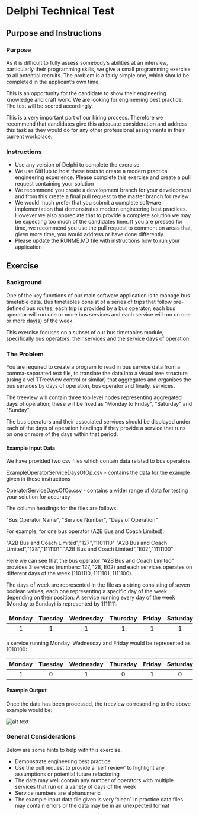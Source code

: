 # Delphi Technical Test

## Purpose and Instructions

### Purpose

As it is difficult to fully assess somebody’s abilities at an interview, particularly their programming skills, we give a small programming exercise to all potential recruits. The problem is a fairly simple one, which should be completed in the applicant’s own time.

This is an opportunity for the candidate to show their engineering knowledge and craft work.  We are looking for engineering best practice. The test will be scored accordingly. 

This is a very important part of our hiring process. Therefore we recommend that candidates give this adequate consideration and address this task as they would do for any other professional assignments in their current workplace.

### Instructions 

-   Use any version of Delphi to complete the exercise
-   We use GitHub to host these tests to create a modern practical engineering experience. Please complete this exercise and create a pull request containing your solution 
-   We recommend you create a development branch for your development and from this create a final pull request to the master branch for review
-   We would much prefer that you submit a complete software implementation that demonstrates modern engineering best practices.  However we also appreciate that to provide a complete solution we may be expecting too much of the candidates time. If you are pressed for time, we recommend you use the pull request to comment on areas that, given more time, you would address or have done differently. 
-   Please update the RUNME.MD file with instructions how to run your application 

## Exercise

### Background

One of the key functions of our main software application is to manage bus timetable data.  Bus timetables consist of a series of trips that follow pre-defined bus routes; each trip is provided by a bus operator; each bus operator will run one or more bus services and each service will run on one or more day(s) of the week.

This exercise focuses on a subset of our bus timetables module, specifically bus operators, their services and the service days of operation.

### The Problem

You are required to create a program to read in bus service data from a comma-separated text file, to translate the data into a visual tree structure (using a vcl TTreeView control or similar) that aggregates and organises the bus services by days of operation, bus operator and finally, services.  

The treeview will contain three top level nodes representing aggregated days of operation; these will be fixed as "Monday to Friday", "Saturday" and "Sunday".

The bus operators and their associated services should be displayed under each of the days of operation headings if they provide a service that runs on one or more of the days within that period.

#### Example Input Data

We have provided two csv files which contain data related to bus operators.  

ExampleOperatorServiceDaysOfOp.csv - contains the data for the example given in these instructions

OperatorServiceDaysOfOp.csv - contains a wider range of data for testing your solution for accuracy

The column headings for the files are follows:

"Bus Operator Name", "Service Number", "Days of Operation"

For example, for one bus operator (A2B Bus and Coach Limited): 

"A2B Bus and Coach Limited","127","1101110"
"A2B Bus and Coach Limited","128","1111101"
"A2B Bus and Coach Limited","E02","1111100"

Here we can see that the bus operator "A2B Bus and Coach Limited" provides 3 services (numbers: 127, 128, E02) and each services operates on different days of the week (1101110, 1111101, 1111100).

The days of week are represented in the file as a string consisting of seven boolean values, each one representing a specific day of the week depending on their position.  A service running every day of the week (Monday to Sunday) is represented by 1111111:

| Monday | Tuesday | Wednesday | Thursday | Friday | Saturday | Sunday |
|:------:|:-------:|:---------:|:--------:|:------:|:--------:|:------:|
|   1    |    1    |     1     |     1    |    1   |     1    |    1   | 

a service running Monday, Wednesday and Friday would be represented as 1010100:

| Monday | Tuesday | Wednesday | Thursday | Friday | Saturday | Sunday |
|:------:|:-------:|:---------:|:--------:|:------:|:--------:|:------:|
|   1    |    0    |     1     |     0    |    1   |     0    |    0   | 

#### Example Output

Once the data has been processed, the treeview corresonding to the above example would be:

![alt text](https://github.com/systradataservices/delphitest1/blob/master/TreeviewExample.PNG "Example")

### General Considerations

Below are some hints to help with this exercise. 
-   Demonstrate engineering best practice 
-   Use the pull request to provide a 'self review' to highlight any assumptions or potential future refactoring
-   The data may well contain any number of operators with multiple services that run on a variety of days of the week
-   Service numbers are alphanumeric
-   The example input data file given is very ‘clean’. In practice data files may contain errors or the data may be in an unexpected format
